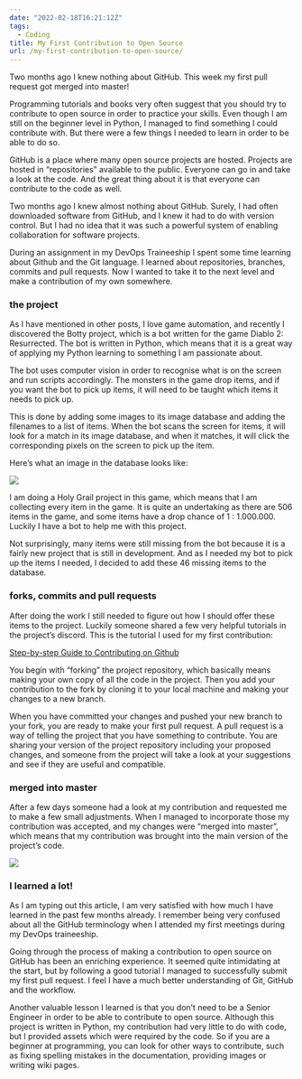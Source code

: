 ```yaml
---
date: "2022-02-18T16:21:12Z"
tags:
  - Coding
title: My First Contribution to Open Source
url: /my-first-contribution-to-open-source/
---
```


Two months ago I knew nothing about GitHub. This week my first pull request got merged into master!

Programming tutorials and books very often suggest that you should try to contribute to open source in order to practice your skills. Even though I am still on the beginner level in Python, I managed to find something I could contribute with. But there were a few things I needed to learn in order to be able to do so.

GitHub is a place where many open source projects are hosted. Projects are hosted in “repositories” available to the public. Everyone can go in and take a look at the code. And the great thing about it is that everyone can contribute to the code as well.

Two months ago I knew almost nothing about GitHub. Surely, I had often downloaded software from GitHub, and I knew it had to do with version control. But I had no idea that it was such a powerful system of enabling collaboration for software projects.

During an assignment in my DevOps Traineeship I spent some time learning about Github and the Git language. I learned about repositories, branches, commits and pull requests. Now I wanted to take it to the next level and make a contribution of my own somewhere.

### the project

As I have mentioned in other posts, I love game automation, and recently I discovered the Botty project, which is a bot written for the game Diablo 2: Resurrected. The bot is written in Python, which means that it is a great way of applying my Python learning to something I am passionate about.

The bot uses computer vision in order to recognise what is on the screen and run scripts accordingly. The monsters in the game drop items, and if you want the bot to pick up items, it will need to be taught which items it needs to pick up.

This is done by adding some images to its image database and adding the filenames to a list of items. When the bot scans the screen for items, it will look for a match in its image database, and when it matches, it will click the corresponding pixels on the screen to pick up the item.

Here’s what an image in the database looks like:

![](/axe.png)

I am doing a Holy Grail project in this game, which means that I am collecting every item in the game. It is quite an undertaking as there are 506 items in the game, and some items have a drop chance of 1 : 1.000.000. Luckily I have a bot to help me with this project.

Not surprisingly, many items were still missing from the bot because it is a fairly new project that is still in development. And as I needed my bot to pick up the items I needed, I decided to add these 46 missing items to the database.

### forks, commits and pull requests

After doing the work I still needed to figure out how I should offer these items to the project. Luckily someone shared a few very helpful tutorials in the project’s discord. This is the tutorial I used for my first contribution:

[Step-by-step Guide to Contributing on Github](https://www.dataschool.io/how-to-contribute-on-github/)

You begin with “forking” the project repository, which basically means making your own copy of all the code in the project. Then you add your contribution to the fork by cloning it to your local machine and making your changes to a new branch.

When you have committed your changes and pushed your new branch to your fork, you are ready to make your first pull request. A pull request is a way of telling the project that you have something to contribute. You are sharing your version of the project repository including your proposed changes, and someone from the project will take a look at your suggestions and see if they are useful and compatible.

### merged into master

After a few days someone had a look at my contribution and requested me to make a few small adjustments. When I managed to incorporate those my contribution was accepted, and my changes were “merged into master”, which means that my contribution was brought into the main version of the project’s code.

![](/merged.png)

### I learned a lot!

As I am typing out this article, I am very satisfied with how much I have learned in the past few months already. I remember being very confused about all the GitHub terminology when I attended my first meetings during my DevOps traineeship.

Going through the process of making a contribution to open source on GitHub has been an enriching experience. It seemed quite intimidating at the start, but by following a good tutorial I managed to successfully submit my first pull request. I feel I have a much better understanding of Git, GitHub and the workflow.

Another valuable lesson I learned is that you don’t need to be a Senior Engineer in order to be able to contribute to open source. Although this project is written in Python, my contribution had very little to do with code, but I provided assets which were required by the code. So if you are a beginner at programming, you can look for other ways to contribute, such as fixing spelling mistakes in the documentation, providing images or writing wiki pages.
